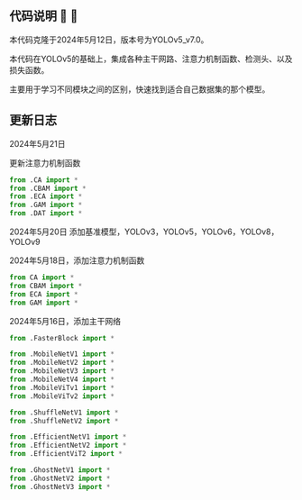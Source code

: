 
## 代码说明 :ledger: :ledger:

本代码克隆于2024年5月12日，版本号为YOLOv5_v7.0。

本代码在YOLOv5的基础上，集成各种主干网路、注意力机制函数、检测头、以及损失函数。

主要用于学习不同模块之间的区别，快速找到适合自己数据集的那个模型。

## 更新日志

2024年5月21日

更新注意力机制函数

```python
from .CA import *
from .CBAM import *
from .ECA import *
from .GAM import *
from .DAT import *
```

2024年5月20日
添加基准模型，YOLOv3，YOLOv5，YOLOv6，YOLOv8，YOLOv9


2024年5月18日，添加注意力机制函数

```python
from CA import *
from CBAM import *
from ECA import *
from GAM import *

```


2024年5月16日，添加主干网络

```python
from .FasterBlock import *

from .MobileNetV1 import *
from .MobileNetV2 import *
from .MobileNetV3 import *
from .MobileNetV4 import *
from .MobileViTv1 import *
from .MobileViTv2 import *

from .ShuffleNetV1 import *
from .ShuffleNetV2 import *

from .EfficientNetV1 import *
from .EfficientNetV2 import *
from .EfficientViT2 import *

from .GhostNetV1 import *
from .GhostNetV2 import *
from .GhostNetV3 import *

```

